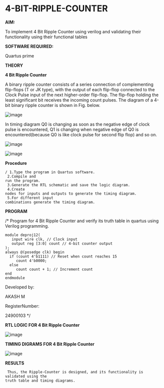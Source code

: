 # 4-BIT-RIPPLE-COUNTER

**AIM:**

To implement  4 Bit Ripple Counter using verilog and validating their functionality using their functional tables

**SOFTWARE REQUIRED:**

Quartus prime

**THEORY**

**4 Bit Ripple Counter**

A binary ripple counter consists of a series connection of complementing flip-flops (T or JK type), with the output of each flip-flop connected to the Clock Pulse input of the next higher-order flip-flop. The flip-flop holding the least significant bit receives the incoming count pulses. The diagram of a 4-bit binary ripple counter is shown in Fig. below.

![image](https://github.com/naavaneetha/4-BIT-RIPPLE-COUNTER/assets/154305477/cb4b74d4-31ab-4359-95d0-d22e67daba13)

In timing diagram Q0 is changing as soon as the negative edge of clock pulse is encountered, Q1 is changing when negative edge of Q0 is encountered(because Q0 is like clock pulse for second flip flop) and so on.

![image](https://github.com/naavaneetha/4-BIT-RIPPLE-COUNTER/assets/154305477/a573a7d6-014e-4e54-93e6-e2ac9530960b)

![image](https://github.com/naavaneetha/4-BIT-RIPPLE-COUNTER/assets/154305477/85e1958a-2fc1-49bb-9a9f-d58ccbf3663c)

**Procedure**
```
/ 1.Type the program in Quartus software.
 2.Compile and
run the program.
 3.Generate the RTL schematic and save the logic diagram.
 4.Create
nodes for inputs and outputs to generate the timing diagram.
 5.For different input
combinations generate the timing diagram.
```
**PROGRAM**

/* Program for 4 Bit Ripple Counter and verify its truth table in quartus using Verilog programming.
```
module deproj12(
   input wire clk, // Clock input
   output reg [3:0] count // 4-bit counter output
);
always @(posedge clk) begin
  if (count 4'b1111) // Reset when count reaches 15
     count 4'b0000;
  else
     count count + 1; // Increment count
end
endmodule
```
 Developed by: 
 
 AKASH  M
 
 RegisterNumber:
 
 24900103
*/

**RTL LOGIC FOR 4 Bit Ripple Counter**

![image](https://github.com/user-attachments/assets/6ff54530-98a3-4c13-80e1-1ef5d7a5fbc6)


**TIMING DIGRAMS FOR 4 Bit Ripple Counter**


![image](https://github.com/user-attachments/assets/21526cb8-227f-4c4b-8285-4c65174b8277)



**RESULTS**

```
 Thus, the Ripple-Counter is designed, and its functionality is validated using the
truth table and timing diagrams.
```
